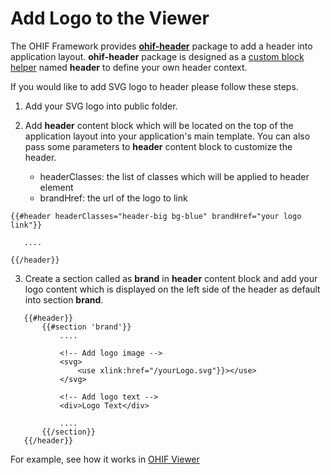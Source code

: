 # Add Logo to the Viewer


The OHIF Framework provides **[ohif-header](https://github.com/OHIF/Viewers/tree/master/Packages/ohif-header)** package to add a header into application layout. **ohif-header** package is designed as a [custom block helper](http://blazejs.org/api/spacebars.html#Custom-Block-Helpers) named **header** to define your own header context.

If you would like to add SVG logo to header please follow these steps.
 
1. Add your SVG logo into public folder. 

2. Add **header** content block which will be located on the top of the application layout into your application's main template. You can also pass some parameters to **header** content block to customize the header.

    * headerClasses: the list of classes which will be applied to header element
    * brandHref: the url of the logo to link
 
 ```
 {{#header headerClasses="header-big bg-blue" brandHref="your logo link"}}
 
    ....
 
 {{/header}}

```


3. Create a section called as **brand** in **header** content block and add your logo content which is displayed on the left side of the header as default into section **brand**.
 ```
    {{#header}}
        {{#section 'brand'}}
            ....
            
            <!-- Add logo image -->
            <svg>
                <use xlink:href="/yourLogo.svg"}}></use>
            </svg>
            
            <!-- Add logo text -->
            <div>Logo Text</div>
            
            ....
        {{/section}}
    {{/header}}
 ```
 
 For example, see how it works in [OHIF Viewer](https://github.com/OHIF/Viewers/blob/master/OHIFViewer/client/components/ohifViewer/ohifViewer.html#L2)